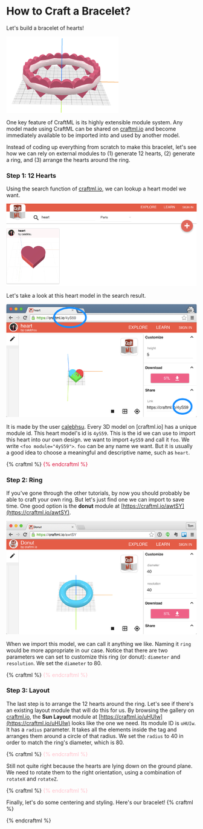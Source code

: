 # How to Craft a Bracelet?

Let's build a bracelet of hearts!

![objective](objective.png)

One key feature of CraftML is its highly extensible module system.
Any model made using CraftML can be shared on [craftml.io](https://craftml.io)
and become immediately available to be imported into and used by another model.

Instead of coding up everything from scratch to make this bracelet,
let's see how we can rely on external modules to (1) generate 12 hearts, (2)
generate a ring, and (3) arrange the hearts around the ring.

### Step 1: 12 Hearts

Using the search function of [craftml.io](https://craftml.io), we can lookup a
heart model we want.

![search heart](search-heart.png)

Let's take a look at this heart model in the search result.

![heart](heart.png)

It is made by the user [calebhsu](https://craftml.io/user/github:9546162).
Every 3D model on [craftml.io] has a unique module id. This heart model's id is
`4yS59`. This is the id we can use to import this heart into our own design.
we want to import `4yS59` and call it `foo`. We write `<foo module="4yS59">`.
`foo` can be any name we want. But it is usually a good idea to choose a
meaningful and descriptive name, such as `heart`.

{% craftml %}
<heart module="4yS59" repeat="12"/>
{% endcraftml %}

### Step 2: Ring

If you've gone through the other tutorials, by now you should probably be
able to craft your own ring. But let's just find one we can import to save time.
One good option is the __donut__ module at [https://craftml.io/awtSY](https://craftml.io/awtSY).

![donut](donut.png)

When we import this model, we can call it anything we like. Naming it `ring` would
be more appropriate in our case. Notice that there are two parameters we can
set to customize this ring (or donut): `diameter` and `resolution`. We
set the `diameter` to 80.

{% craftml %}
<heart module="4yS59" repeat="12"/>
<ring module="awtSY" diameter="80"/>
{% endcraftml %}

### Step 3: Layout

The last step is to arrange the 12 hearts around
the ring. Let's see if there's an existing layout module that will do this
for us. By browsing the gallery on [craftml.io](https://craftml.io),
the __Sun Layout__ module at [https://craftml.io/uHUIw](https://craftml.io/uHUIw)
looks like the one we need. Its
module ID is `uHUIw`. It has a `radius` parameter. It takes all the elements
inside the tag and arranges them around a circle of that radius. We set
the `radius` to 40 in order to match the ring's diameter, which is 80.

{% craftml %}
<sun-layout module="uHUIw" radius="40">
  <heart module="4yS59" repeat="12"/>
</sun-layout>
<ring module="awtSY" diameter="80"/>
{% endcraftml %}

Still not quite right because the hearts are lying down on the ground plane.
We need to rotate them to the right orientation, using a combination of
`rotateX` and `rotateZ`.

{% craftml %}
<sun-layout module="uHUIw" radius="40">
  <heart module="4yS59" repeat="12"
    t="rotateX(90) rotateZ(90)"/>
</sun-layout>
<ring module="awtSY" diameter="80"/>
{% endcraftml %}

Finally, let's do some centering and styling. Here's our bracelet!
{% craftml %}
<style>
heart {
  color: crimson;
}
ring {
  color: pink;
}
</style>

<g l="centerZ()">
  <sun-layout module="uHUIw" radius="40">
    <heart module="4yS59" repeat="12"
      t="rotateX(90) rotateZ(90)"/>
  </sun-layout>
  <ring module="awtSY" diameter="80"/>
</g>
{% endcraftml %}
